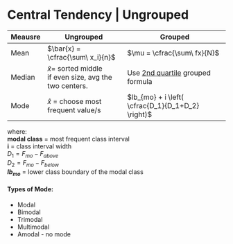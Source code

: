 # Central Tendency | Ungrouped




| Meausre | Ungrouped                                              | Grouped                                                                                         |
| ------- | ------------------------------------------------------ | ----------------------------------------------------------------------------------------------- |
| Mean    | $\bar{x} = \cfrac{\sum\ x_i}{n}$         | $\mu = \cfrac{\sum\ fx}{N}$                                                                     |
| Median  | $\displaystyle \tilde{x} =$ sorted middle  <br> if even size, avg the two centers. |  Use [2nd quartile](./08-quantiles.md#quantiles) grouped formula |
| Mode    | $\displaystyle \hat{x}$ = choose most frequent value/s                           | $lb_{mo} + i \left( \cfrac{D_1}{D_1+D_2} \right)$                           |

where: <br>
      __modal class__ = most frequent class interval <br>
      __i__ = class interval width <br>
      $D_1 = F_{mo} - F_{above}$ <br>
      $D_2 = F_{mo} - F_{below}$ <br>
      __$lb_{mo}$__ = lower class boundary of the modal class

#### Types of Mode: 
* Modal
* Bimodal
* Trimodal
* Multimodal
* Amodal - no mode

